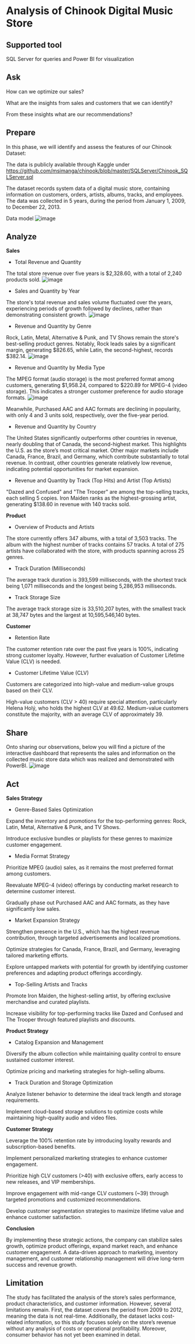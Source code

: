 # Analysis of Chinook Digital Music Store
## Supported tool 
SQL Server for queries and Power BI for visualization 
## Ask

How can we optimize our sales?

What are the insights from sales and customers that we can identify?

From these insights what are our recommendations?
## Prepare
In this phase, we will identify and assess the features of our Chinook Dataset:

The data is publicly available through Kaggle under https://github.com/msimanga/chinook/blob/master/SQLServer/Chinook_SQLServer.sql

The dataset records system data of a digital music store, containing information on customers, orders, artists, albums, tracks, and employees. The data was collected in 5 years,  during the period from January 1, 2009, to December 22, 2013.


Data model
![image](https://github.com/user-attachments/assets/0a84e1cf-88cb-441e-8778-f53c14a74b70)



## Analyze

**Sales**

* Total Revenue and Quantity

The total store revenue over five years is $2,328.60, with a total of 2,240 products sold.
![image](https://github.com/user-attachments/assets/8454f655-2bfc-487a-88a0-e9cf3b88df1a)


* Sales and Quantity by Year

The store's total revenue and sales volume fluctuated over the years, experiencing periods of growth followed by declines, rather than demonstrating consistent growth.
![image](https://github.com/user-attachments/assets/48c051ac-1515-4873-ad83-788d9af465b9)


* Revenue and Quantity by Genre

Rock, Latin, Metal, Alternative & Punk, and TV Shows remain the store's best-selling product genres. Notably, Rock leads sales by a significant margin, generating $826.65, while Latin, the second-highest, records $382.14.
![image](https://github.com/user-attachments/assets/51c1a26d-376c-4e5b-862f-f5e8f1174918)


* Revenue and Quantity by Media Type

The MPEG format (audio storage) is the most preferred format among customers, generating $1,958.24, compared to $220.89 for MPEG-4 (video storage). This indicates a stronger customer preference for audio storage formats.
![image](https://github.com/user-attachments/assets/c99dfa80-cc2e-4136-b51e-2c44ad44dfb7)


Meanwhile, Purchased AAC and AAC formats are declining in popularity, with only 4 and 3 units sold, respectively, over the five-year period.

* Revenue and Quantity by Country

The United States significantly outperforms other countries in revenue, nearly doubling that of Canada, the second-highest market. This highlights the U.S. as the store’s most critical market.
Other major markets include Canada, France, Brazil, and Germany, which contribute substantially to total revenue. In contrast, other countries generate relatively low revenue, indicating potential opportunities for market expansion.

* Revenue and Quantity by Track (Top Hits) and Artist (Top Artists)

"Dazed and Confused" and "The Trooper" are among the top-selling tracks, each selling 5 copies.
Iron Maiden ranks as the highest-grossing artist, generating $138.60 in revenue with 140 tracks sold.

**Product**

* Overview of Products and Artists

The store currently offers 347 albums, with a total of 3,503 tracks.
The album with the highest number of tracks contains 57 tracks.
A total of 275 artists have collaborated with the store, with products spanning across 25 genres.

* Track Duration (Milliseconds)

The average track duration is 393,599 milliseconds, with the shortest track being 1,071 milliseconds and the longest being 5,286,953 milliseconds.

* Track Storage Size

The average track storage size is 33,510,207 bytes, with the smallest track at 38,747 bytes and the largest at 10,595,546,140 bytes.

**Customer**

* Retention Rate

The customer retention rate over the past five years is 100%, indicating strong customer loyalty. However, further evaluation of Customer Lifetime Value (CLV) is needed.

* Customer Lifetime Value (CLV)

Customers are categorized into high-value and medium-value groups based on their CLV.

High-value customers (CLV > 40) require special attention, particularly Helena Holý, who holds the highest CLV at 49.62.
Medium-value customers constitute the majority, with an average CLV of approximately 39.

## Share
Onto sharing our observations, below you will find a picture of the interactive dashboard that represents the sales and information on the collected music store data which was realized and demonstrated with PowerBI.
![image](https://github.com/user-attachments/assets/5b681df7-c62d-4d44-894e-0ddeff93a472)

## Act
**Sales Strategy**
* Genre-Based Sales Optimization

Expand the inventory and promotions for the top-performing genres: Rock, Latin, Metal, Alternative & Punk, and TV Shows.

Introduce exclusive bundles or playlists for these genres to maximize customer engagement.

* Media Format Strategy

Prioritize MPEG (audio) sales, as it remains the most preferred format among customers.

Reevaluate MPEG-4 (video) offerings by conducting market research to determine customer interest.

Gradually phase out Purchased AAC and AAC formats, as they have significantly low sales.

* Market Expansion Strategy

Strengthen presence in the U.S., which has the highest revenue contribution, through targeted advertisements and localized promotions.

Optimize strategies for Canada, France, Brazil, and Germany, leveraging tailored marketing efforts.

Explore untapped markets with potential for growth by identifying customer preferences and adapting product offerings accordingly.

* Top-Selling Artists and Tracks

Promote Iron Maiden, the highest-selling artist, by offering exclusive merchandise and curated playlists.

Increase visibility for top-performing tracks like Dazed and Confused and The Trooper through featured playlists and discounts.

**Product Strategy**

* Catalog Expansion and Management

Diversify the album collection while maintaining quality control to ensure sustained customer interest.

Optimize pricing and marketing strategies for high-selling albums.

* Track Duration and Storage Optimization

Analyze listener behavior to determine the ideal track length and storage requirements.

Implement cloud-based storage solutions to optimize costs while maintaining high-quality audio and video files.

**Customer Strategy**

Leverage the 100% retention rate by introducing loyalty rewards and subscription-based benefits.

Implement personalized marketing strategies to enhance customer engagement.

Prioritize high CLV customers (>40) with exclusive offers, early access to new releases, and VIP memberships.

Improve engagement with mid-range CLV customers (~39) through targeted promotions and customized recommendations.

Develop customer segmentation strategies to maximize lifetime value and enhance customer satisfaction.

**Conclusion**

By implementing these strategic actions, the company can stabilize sales growth, optimize product offerings, expand market reach, and enhance customer engagement. A data-driven approach to marketing, inventory management, and customer relationship management will drive long-term success and revenue growth.
## Limitation
The study has facilitated the analysis of the store’s sales performance, product characteristics, and customer information. However, several limitations remain. First, the dataset covers the period from 2009 to 2012, meaning the data is not real-time. Additionally, the dataset lacks cost-related information, so this study focuses solely on the store’s revenue without any analysis of costs or operational profitability. Moreover, consumer behavior has not yet been examined in detail.
